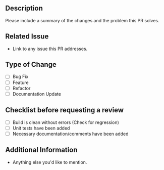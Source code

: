## Description
Please include a summary of the changes and the problem this PR solves.

## Related Issue
- Link to any issue this PR addresses.

## Type of Change
- [ ] Bug Fix
- [ ] Feature
- [ ] Refactor
- [ ] Documentation Update

## Checklist before requesting a review
- [ ] Build is clean without errors (Check for regression)
- [ ] Unit tests have been added
- [ ] Necessary documentation/comments have been added

## Additional Information
- Anything else you'd like to mention.
